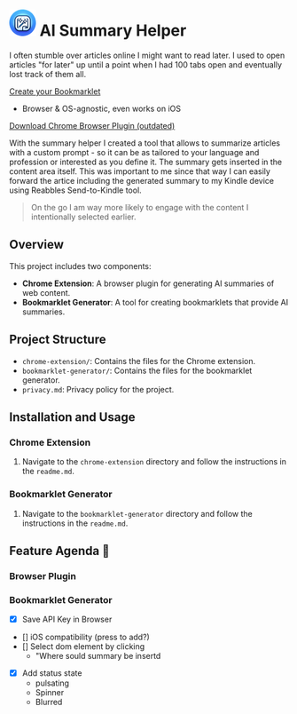 # ![Icon](chrome-extension/icons/icon48.png) AI Summary Helper 

I often stumble over articles online I might want to read later. I used to open articles "for later" up until a point when I had 100 tabs open and eventually lost track of them all. 

[Create your Bookmarklet](https://philffm.github.io/ai-summary-helper/bookmarklet-generator/) 
- Browser & OS-agnostic, even works on iOS 

[Download Chrome Browser Plugin (outdated)](https://chromewebstore.google.com/detail/ai-summary-helper-summari/hldbejcjaedipeegjcinmhejdndchkmb)

With the summary helper I created a tool that allows to summarize articles with a custom prompt - so it can be as tailored to your language and profession or interested as you define it. The summary gets inserted in the content area itself. This was important to me since that way I can easily forward the artice including the generated summary to my Kindle device using Reabbles Send-to-Kindle tool. 

>On the go I am way more likely to engage with the content I intentionally selected earlier. 

## Overview

This project includes two components:
- **Chrome Extension**: A browser plugin for generating AI summaries of web content.
- **Bookmarklet Generator**: A tool for creating bookmarklets that provide AI summaries.

## Project Structure

- `chrome-extension/`: Contains the files for the Chrome extension.
- `bookmarklet-generator/`: Contains the files for the bookmarklet generator.
- `privacy.md`: Privacy policy for the project.

## Installation and Usage

### Chrome Extension

1. Navigate to the `chrome-extension` directory and follow the instructions in the `readme.md`.

### Bookmarklet Generator

1. Navigate to the `bookmarklet-generator` directory and follow the instructions in the `readme.md`.


## Feature Agenda 🚀

### Browser Plugin

### Bookmarklet Generator 
- [x] Save API Key in Browser
- [] iOS compatibility (press to add?)
- [] Select dom element by clicking 
    - "Where sould summary be insertd
- [x] Add status state
    - pulsating
    - Spinner
    - Blurred

